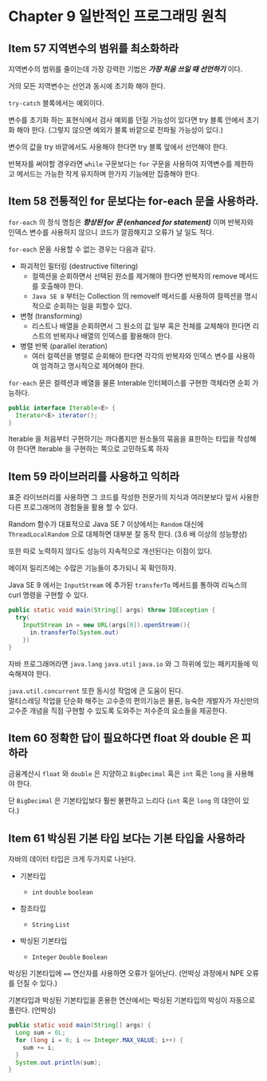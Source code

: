 # Chapter 9 일반적인 프로그래밍 원칙

## Item 57 지역변수의 범위를 최소화하라

지역변수의 범위를 줄이는데 가장 강력한 기법은 _**가장 처음 쓰일 때 선언하기**_ 이다.

거의 모든 지역변수는 선언과 동시에 초기화 해야 한다.

`try-catch` 블록에서는 예외이다.

변수를 초기화 하는 표현식에서 검사 예외를 던질 가능성이 있다면 try 블록 안에서 초기화 해야 한다. (그렇지 않으면 예외가 블록 바깥으로 전파될 가능성이 있다.)

변수의 값을 try 바깥에서도 사용해야 한다면 try 블록 앞에서 선언해야 한다.

반복자를 써야할 경우라면 `while` 구문보다는 `for` 구문을 사용하여 지역변수를 제한하고 메서드는 가능한 작게 유지하며 한가지 기능에만 집중해야 한다.

## Item 58 전통적인 for 문보다는 for-each 문을 사용하라.

`for-each` 의 정식 명칭은 _**향상된 for 문 (enhanced for statement)**_ 이며 반복자와 인덱스 변수를 사용하지 않으니 코드가 깔끔해지고 오류가 날 일도 적다.

`for-each` 문을 사용할 수 없는 경우는 다음과 같다.

* 파괴적인 필터링 (destructive filtering)
  * 컬렉션을 순회하면서 선택된 원소를 제거해야 한다면 반복자의 remove 메서드를 호출해야 한다.
  * `Java SE 8` 부터는 Collection 의 removeIf 메서드를 사용하여 컬렉션을 명시적으로 순회하는 일을 피할수 있다.
* 변형 (transforming)
  * 리스트나 배열을 순회하면서 그 원소의 값 일부 혹은 전체를 교체해야 한다면 리스트의 반복자나 배열의 인덱스를 활용해야 한다.
* 병렬 반복 (parallel iteration)
  * 여러 컬렉션을 병렬로 순회해야 한다면 각각의 반복자와 인덱스 변수를 사용하여 엄격하고 명시적으로 제어해야 한다.

`for-each` 문은 컬렉션과 배열을 물론 Interable 인터페이스를 구현한 객체라면 순회 가능하다.

```java
public interface Iterable<E> {
  Iterator<E> iterator();
}
```

Iterable 을 처음부터 구현하기는 까다롭지만 원소들의 묶음을 표한하는 타입을 작성해야 한다면 Iterable 을 구현하는 쪽으로 고민하도록 하자

## Item 59 라이브러리를 사용하고 익히라

표준 라이브러리를 사용하면 그 코드를 작성한 전문가의 지식과 여러분보다 앞서 사용한 다른 프로그래머의 경험들을 활용 할 수 있다.

Random 함수가 대표적으로 Java SE 7 이상에서는 `Random` 대신에 `ThreadLocalRandom` 으로 대체하면 대부분 잘 동작 한다. (3.6 배 이상의 성능향상)

또한 따로 노력하지 않다도 성능이 지속적으로 개선된다는 이점이 있다.

메이저 릴리즈에는 수많은 기능들이 추가되니 꼭 확인하자.

Java SE 9 에서는 `InputStream` 에 추가된 `transferTo` 메서드를 통하여 리눅스의 curl 명령을 구현할 수 있다.

```java {4}
public static void main(String[] args) throw IOException {
  try(
    InputStream in = new URL(args[0]).openStream(){
      in.transferTo(System.out)
    })
}
```

자바 프로그래머라면 `java.lang` `java.util` `java.io` 와 그 하위에 있는 패키지들에 익숙해져야 한다.

`java.util.concurrent` 또한 동시성 작업에 큰 도움이 된다.  
멀티스레딩 작업을 단순화 해주는 고수준의 편의기능은 물론, 능숙한 개발자가 자신만의 고수준 개념을 직점 구현할 수 있도록 도와주는 저수준의 요소들을 제공한다.

## Item 60 정확한 답이 필요하다면 float 와 double 은 피하라

금융계산시 `float` 와 `double` 은 지양하고 `BigDecimal` 혹은 `int` 혹은 `long` 을 사용해야 한다.

단 `BigDecimal` 은 기본타입보다 훨씬 불편하고 느리다 (`int` 혹은 `long` 의 대안이 있다.)

## Item 61 박싱된 기본 타입 보다는 기본 타입을 사용하라

자바의 데이터 타입은 크게 두가지로 나뉜다.

* 기본타입
  * `int` `double` `boolean`

* 참조타입
  * `String` `List`

* 박싱된 기본타입
  * `Integer` `Double` `Boolean`

박싱된 기본타입에 `==` 연산자를 사용하면 오류가 일어난다. (언박싱 과정에서 NPE 오류를 던질 수 있다.)

기본타입과 박싱된 기본타입을 혼용한 연산에서는 박싱된 기본타입의 박싱이 자동으로 풀린다. (언박싱)

```java
public static void main(String[] args) {
  Long sum = 0L;
  for (long i = 0; i <= Integer.MAX_VALUE; i++) {
    sum += i;
  }
  System.out.println(sum);
}
```
